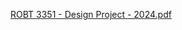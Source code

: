 
[ROBT 3351 - Design Project - 2024.pdf](https://github.com/user-attachments/files/18472803/ROBT.3351.-.Design.Project.-.2024.pdf)
